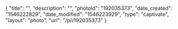 {
    "title": "",
    "description": "",
    "photoId": "192035373",
    "date_created": "1546222829",
    "date_modified": "1546223929",
    "type": "captivate",
    "layout": "photo",
    "url": "\/p\/\/192035373"
}